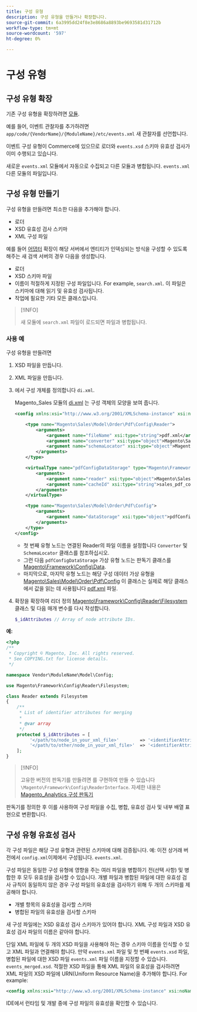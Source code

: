 ```yaml
---
title: 구성 유형
description: 구성 유형을 만들거나 확장합니다.
source-git-commit: 6a3995dd24f8e3e8686a8893be9693581d31712b
workflow-type: tm+mt
source-wordcount: '597'
ht-degree: 0%

---
```



# 구성 유형

## 구성 유형 확장

기존 구성 유형을 확장하려면 [모듈](https://glossary.magento.com/module).

예를 들어, 이벤트 관찰자를 추가하려면 `app/code/{VendorName}/{ModuleName}/etc/events.xml` 새 관찰자를 선언합니다.

이벤트 구성 유형이 Commerce에 있으므로 로더와 `events.xsd` 스키마 유효성 검사가 이미 수행되고 있습니다.

새로운 `events.xml` 모듈에서 자동으로 수집되고 다른 모듈과 병합됩니다. `events.xml` 다른 모듈의 파일입니다.

## 구성 유형 만들기

구성 유형을 만들려면 최소한 다음을 추가해야 합니다.

- 로더
- XSD 유효성 검사 스키마
- XML 구성 파일

예를 들어 [어댑터](https://glossary.magento.com/adapter) 확장이 해당 서버에서 엔티티가 인덱싱되는 방식을 구성할 수 있도록 해주는 새 검색 서버의 경우 다음을 생성합니다.

- 로더
- XSD 스키마 파일
- 이름이 적절하게 지정된 구성 파일입니다. For example, `search.xml`. 이 파일은 스키마에 대해 읽기 및 유효성 검사됩니다.
- 작업에 필요한 기타 모든 클래스입니다.

>[!INFO]
>
>새 모듈에 `search.xml` 파일이 로드되면 파일과 병합됩니다.

### 사용 예

구성 유형을 만들려면

1. XSD 파일을 만듭니다.
1. XML 파일을 만듭니다.
1. 에서 구성 개체를 정의합니다 `di.xml`.

   Magento_Sales 모듈의 [di.xml](https://github.com/magento/magento2/blob/2.4/app/code/Magento/Sales/etc/di.xml) 는 구성 객체의 모양을 보여 줍니다.

   ```xml
   <config xmlns:xsi="http://www.w3.org/2001/XMLSchema-instance" xsi:noNamespaceSchemaLocation="urn:magento:framework:ObjectManager/etc/config.xsd">
   
       <type name="Magento\Sales\Model\Order\Pdf\Config\Reader">
           <arguments>
               <argument name="fileName" xsi:type="string">pdf.xml</argument>
               <argument name="converter" xsi:type="object">Magento\Sales\Model\Order\Pdf\Config\Converter</argument>
               <argument name="schemaLocator" xsi:type="object">Magento\Sales\Model\Order\Pdf\Config\SchemaLocator</argument>
           </arguments>
       </type>
   
       <virtualType name="pdfConfigDataStorage" type="Magento\Framework\Config\Data">
           <arguments>
               <argument name="reader" xsi:type="object">Magento\Sales\Model\Order\Pdf\Config\Reader</argument>
               <argument name="cacheId" xsi:type="string">sales_pdf_config</argument>
           </arguments>
       </virtualType>
   
       <type name="Magento\Sales\Model\Order\Pdf\Config">
           <arguments>
               <argument name="dataStorage" xsi:type="object">pdfConfigDataStorage</argument>
           </arguments>
       </type>
   </config>
   ```

   - 첫 번째 유형 노드는 연결된 Reader의 파일 이름을 설정합니다 `Converter` 및 `SchemaLocator` 클래스를 참조하십시오.
   - 그런 다음 `pdfConfigDataStorage` 가상 유형 노드는 판독기 클래스를 [Magento\Framework\Config\Data](https://github.com/magento/magento2/blob/2.4/lib/internal/Magento/Framework/Config/Data.php).
   - 마지막으로, 마지막 유형 노드는 해당 구성 데이터 가상 유형을 [Magento\Sales\Model\Order\Pdf\Config](https://github.com/magento/magento2/blob/2.4/app/code/Magento/Sales/Model/Order/Pdf/Config.php) 이 클래스는 실제로 해당 클래스에서 값을 읽는 데 사용됩니다 [pdf.xml](https://github.com/magento/magento2/blob/2.4/app/code/Magento/Sales/etc/pdf.xml) 파일.

1. 확장을 확장하여 리더 정의 [Magento\Framework\Config\Reader\Filesystem](https://github.com/magento/magento2/blob/2.4/lib/internal/Magento/Framework/Config/Reader/Filesystem.php) 클래스 및 다음 매개 변수를 다시 작성합니다.

   ```php
   $_idAttributes // Array of node attribute IDs.
   ```

**예:**

```php
<?php
/**
 * Copyright © Magento, Inc. All rights reserved.
 * See COPYING.txt for license details.
 */

namespace Vendor\ModuleName\Model\Config;

use Magento\Framework\Config\Reader\Filesystem;

class Reader extends Filesystem
{
    /**
     * List of identifier attributes for merging
     *
     * @var array
     */
    protected $_idAttributes = [
         '</path/to/node_in_your_xml_file>'        => '<identifierAttributeName>',
         '</path/to/other/node_in_your_xml_file>'  => '<identifierAttributeName>',
    ];
}
```

>[!INFO]
>
>고유한 버전의 판독기를 만들려면 를 구현하여 만들 수 있습니다 `\Magento\Framework\Config\ReaderInterface`. 자세한 내용은 [Magento_Analytics 구성 판독기](https://github.com/magento/magento2/blob/2.4/app/code/Magento/Analytics/ReportXml/Config/Reader.php)

판독기를 정의한 후 이를 사용하여 구성 파일을 수집, 병합, 유효성 검사 및 내부 배열 표현으로 변환합니다.

## 구성 유형 유효성 검사

각 구성 파일은 해당 구성 유형과 관련된 스키마에 대해 검증됩니다. 예: 이전 상거래 버전에서 `config.xml`이제에서 구성됩니다. `events.xml`.

구성 파일은 동일한 구성 유형에 영향을 주는 여러 파일을 병합하기 전(선택 사항) 및 병합한 후 모두 유효성을 검사할 수 있습니다. 개별 파일과 병합된 파일에 대한 유효성 검사 규칙이 동일하지 않은 경우 구성 파일의 유효성을 검사하기 위해 두 개의 스키마를 제공해야 합니다.

- 개별 항목의 유효성을 검사할 스키마
- 병합된 파일의 유효성을 검사할 스키마

새 구성 파일에는 XSD 유효성 검사 스키마가 있어야 합니다. XML 구성 파일과 XSD 유효성 검사 파일의 이름은 같아야 합니다.

단일 XML 파일에 두 개의 XSD 파일을 사용해야 하는 경우 스키마 이름을 인식할 수 있고 XML 파일과 연결해야 합니다.
만약 `events.xml` 파일 및 첫 번째 `events.xsd` 파일, 병합된 파일에 대한 XSD 파일 `events.xml` 파일 이름을 지정할 수 있습니다. `events_merged.xsd`.
적절한 XSD 파일을 통해 XML 파일의 유효성을 검사하려면 XML 파일의 XSD 파일에 URN(Uniform Resource Name)을 추가해야 합니다. For example:

```xml
<config xmlns:xsi="http://www.w3.org/2001/XMLSchema-instance" xsi:noNamespaceSchemaLocation="urn:magento:framework:ObjectManager:etc/config.xsd">
```

IDE에서 런타임 및 개발 중에 구성 파일의 유효성을 확인할 수 있습니다.
